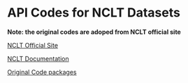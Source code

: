 # API Codes for NCLT Datasets

**Note: the original codes are adoped from NCLT official site**

[NCLT Official Site](http://robots.engin.umich.edu/nclt/index.html)

[NCLT Documentation](http://robots.engin.umich.edu/nclt/nclt.pdf)

[Original Code packages](http://robots.engin.umich.edu/nclt/python/python.tar.gz)
